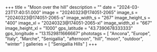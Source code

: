 +++
title = "Moon over the hill"
description = ""
date = "2024-03-23T17:40:51.000"
image = "20240323@174051-2065"
image_s = "20240323@174051-2065-s"
image_width_s = "267"
image_height_s = "400"
image_xl = "20240323@174051-2065-xl"
image_width_xl = "667"
image_height_xl = "1000"
gps_latitude = "43.7390678333333"
gps_longitude = "13.1529811666667"
phototags = [ "Ancona", "Europe", "Italy", "Marche", "Senigallia", "afternoon", "hill", "moon", "outdoor", "winter" ]
galleries = [ "Senigallia Hills" ]
+++
